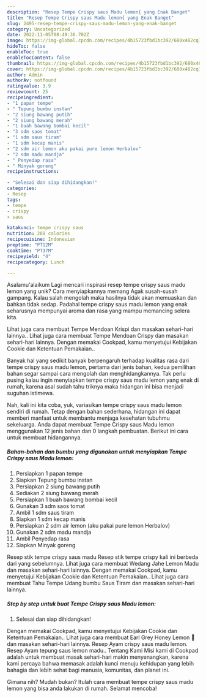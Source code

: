 ```yaml
---
description: "Resep Tempe Crispy saus Madu lemon{ yang Enak Banget"
title: "Resep Tempe Crispy saus Madu lemon{ yang Enak Banget"
slug: 2495-resep-tempe-crispy-saus-madu-lemon-yang-enak-banget
category: Uncategorized
date: 2022-11-05T08:49:36.702Z
image: https://img-global.cpcdn.com/recipes/4b15723fbd1bc392/680x482cq70/tempe-crispy-saus-madu-lemon-foto-resep-utama.jpg
hideToc: false
enableToc: true
enableTocContent: false
thumbnail: https://img-global.cpcdn.com/recipes/4b15723fbd1bc392/680x482cq70/tempe-crispy-saus-madu-lemon-foto-resep-utama.jpg
cover: https://img-global.cpcdn.com/recipes/4b15723fbd1bc392/680x482cq70/tempe-crispy-saus-madu-lemon-foto-resep-utama.jpg
author: Admin
authorAv: notfound
ratingvalue: 3.9
reviewcount: 25
recipeingredient:
- "1 papan tempe"
- " Tepung bumbu instan"
- "2 siung bawang putih"
- "2 siung bawang merah"
- "1 buah bawang bombai kecil"
- "3 sdm saos tomat"
- "1 sdm saus tiram"
- "1 sdm kecap manis"
- "2 sdm air lemon aku pakai pure lemon Herbalov"
- "2 sdm madu mandja"
- " Penyedap rasa"
- " Minyak goreng"
recipeinstructions:

- "Selesai dan siap dihidangkan!"
categories:
- Resep
tags:
- tempe
- crispy
- saus

katakunci: tempe crispy saus 
nutrition: 288 calories
recipecuisine: Indonesian
preptime: "PT12M"
cooktime: "PT37M"
recipeyield: "4"
recipecategory: Lunch

---
```



Asalamu'alaikum Lagi mencari inspirasi resep tempe crispy saus madu lemon yang unik? Cara menyiapkannya memang Agak susah-susah gampang. Kalau salah mengolah maka hasilnya tidak akan memuaskan dan bahkan tidak sedap. Padahal tempe crispy saus madu lemon yang enak seharusnya mempunyai aroma dan rasa yang mampu memancing selera kita.


Lihat juga cara membuat Tempe Mendoan Krispi dan masakan sehari-hari lainnya.. Lihat juga cara membuat Tempe Mendoan Crispy dan masakan sehari-hari lainnya. Dengan memakai Cookpad, kamu menyetujui Kebijakan Cookie dan Ketentuan Pemakaian..

Banyak hal yang sedikit banyak berpengaruh terhadap kualitas rasa dari tempe crispy saus madu lemon, pertama dari jenis bahan, kedua pemilihan bahan segar sampai cara mengolah dan menghidangkannya. Tak perlu pusing kalau ingin menyiapkan tempe crispy saus madu lemon yang enak di rumah, karena asal sudah tahu triknya maka hidangan ini bisa menjadi suguhan istimewa.


Nah, kali ini kita coba, yuk, variasikan tempe crispy saus madu lemon sendiri di rumah. Tetap dengan bahan sederhana, hidangan ini dapat memberi manfaat untuk membantu menjaga kesehatan tubuhmu sekeluarga. Anda dapat membuat Tempe Crispy saus Madu lemon menggunakan 12 jenis bahan dan 0 langkah pembuatan. Berikut ini cara untuk membuat hidangannya.

<!--inarticleads1-->

##### Bahan-bahan dan bumbu yang digunakan untuk menyiapkan Tempe Crispy saus Madu lemon:

1. Persiapkan 1 papan tempe
1. Siapkan  Tepung bumbu instan
1. Persiapkan 2 siung bawang putih
1. Sediakan 2 siung bawang merah
1. Persiapkan 1 buah bawang bombai kecil
1. Gunakan 3 sdm saos tomat
1. Ambil 1 sdm saus tiram
1. Siapkan 1 sdm kecap manis
1. Persiapkan 2 sdm air lemon (aku pakai pure lemon Herbalov)
1. Gunakan 2 sdm madu mandja
1. Ambil  Penyedap rasa
1. Siapkan  Minyak goreng


Resep stik tempe crispy saus madu Resep stik tempe crispy kali ini berbeda dari yang sebelumnya. Lihat juga cara membuat Wedang Jahe Lemon Madu dan masakan sehari-hari lainnya. Dengan memakai Cookpad, kamu menyetujui Kebijakan Cookie dan Ketentuan Pemakaian.. Lihat juga cara membuat Tahu Tempe Udang bumbu Saus Tiram dan masakan sehari-hari lainnya. 

<!--inarticleads2-->

##### Step by step untuk buat Tempe Crispy saus Madu lemon:


1. Selesai dan siap dihidangkan!

Dengan memakai Cookpad, kamu menyetujui Kebijakan Cookie dan Ketentuan Pemakaian.. Lihat juga cara membuat Earl Grey Honey Lemon 🍋 dan masakan sehari-hari lainnya. Resep Ayam crispy saus madu lemon. Resep Ayam tepung saus lemon madu.. Tentang Kami Misi kami di Cookpad adalah untuk membuat masak sehari-hari makin menyenangkan, karena kami percaya bahwa memasak adalah kunci menuju kehidupan yang lebih bahagia dan lebih sehat bagi manusia, komunitas, dan planet ini. 

Gimana nih? Mudah bukan? Itulah cara membuat tempe crispy saus madu lemon yang bisa anda lakukan di rumah. Selamat mencoba!
